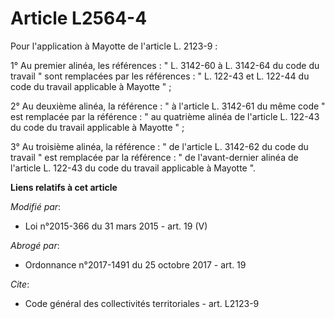 # Article L2564-4

Pour l'application à Mayotte de l'article L. 2123-9 : 

1° Au premier alinéa, les références : " L. 3142-60 à L. 3142-64 du code du travail " sont remplacées par les références : "
L. 122-43 et L. 122-44 du code du travail applicable à Mayotte " ; 

2° Au deuxième alinéa, la référence : " à l'article L. 3142-61 du même code " est remplacée par la référence : " au quatrième
alinéa de l'article L. 122-43 du code du travail applicable à Mayotte " ; 

3° Au troisième alinéa, la référence : " de l'article L. 3142-62 du code du travail " est remplacée par la référence : " de
l'avant-dernier alinéa de l'article L. 122-43 du code du travail applicable à Mayotte ".

**Liens relatifs à cet article**

_Modifié par_:

  - Loi n°2015-366 du 31 mars 2015 - art. 19 (V)

_Abrogé par_:

  - Ordonnance n°2017-1491 du 25 octobre 2017 - art. 19

_Cite_:

  - Code général des collectivités territoriales - art. L2123-9

